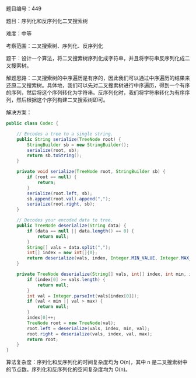 题目编号：449

题目：序列化和反序列化二叉搜索树

难度：中等

考察范围：二叉搜索树、序列化、反序列化

题干：设计一个算法，将二叉搜索树序列化成字符串，并且将字符串反序列化成二叉搜索树。

解题思路：二叉搜索树的中序遍历是有序的，因此我们可以通过中序遍历的结果来还原二叉搜索树。具体地，我们可以先对二叉搜索树进行中序遍历，得到一个有序的序列，然后将这个序列转化为字符串。反序列化时，我们将字符串转化为有序序列，然后根据这个序列构建二叉搜索树即可。

解决方案：

```java
public class Codec {

    // Encodes a tree to a single string.
    public String serialize(TreeNode root) {
        StringBuilder sb = new StringBuilder();
        serialize(root, sb);
        return sb.toString();
    }

    private void serialize(TreeNode root, StringBuilder sb) {
        if (root == null) {
            return;
        }
        serialize(root.left, sb);
        sb.append(root.val).append(",");
        serialize(root.right, sb);
    }

    // Decodes your encoded data to tree.
    public TreeNode deserialize(String data) {
        if (data == null || data.length() == 0) {
            return null;
        }
        String[] vals = data.split(",");
        int[] index = new int[]{0};
        return deserialize(vals, index, Integer.MIN_VALUE, Integer.MAX_VALUE);
    }

    private TreeNode deserialize(String[] vals, int[] index, int min, int max) {
        if (index[0] >= vals.length) {
            return null;
        }
        int val = Integer.parseInt(vals[index[0]]);
        if (val < min || val > max) {
            return null;
        }
        index[0]++;
        TreeNode root = new TreeNode(val);
        root.left = deserialize(vals, index, min, val);
        root.right = deserialize(vals, index, val, max);
        return root;
    }
}
```

算法复杂度：序列化和反序列化的时间复杂度均为 O(n)，其中 n 是二叉搜索树中的节点数。序列化和反序列化的空间复杂度均为 O(n)。